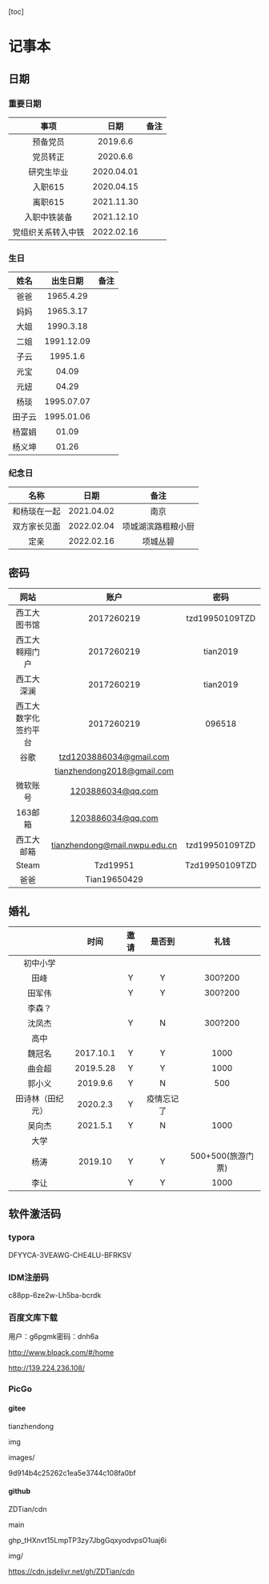 [toc]

# 记事本

## 日期

### 重要日期



|        事项        |    日期    | 备注 |
| :----------------: | :--------: | :--: |
|      预备党员      |  2019.6.6  |      |
|      党员转正      |  2020.6.6  |      |
|     研究生毕业     | 2020.04.01 |      |
|      入职615       | 2020.04.15 |      |
|      离职615       | 2021.11.30 |      |
|    入职中铁装备    | 2021.12.10 |      |
| 党组织关系转入中铁 | 2022.02.16 |      |



### 生日

|  姓名  |  出生日期  | 备注 |
| :----: | :--------: | :--: |
|  爸爸  | 1965.4.29  |      |
|  妈妈  | 1965.3.17  |      |
|  大姐  | 1990.3.18  |      |
|  二姐  | 1991.12.09 |      |
|  子云  |  1995.1.6  |      |
|  元宝  |   04.09    |      |
|  元妞  |   04.29    |      |
|  杨琰  | 1995.07.07 |      |
| 田子云 | 1995.01.06 |      |
| 杨富娟 |   01.09    |      |
| 杨义坤 |   01.26    |      |



### 纪念日

|     名称     |    日期    |        备注        |
| :----------: | :--------: | :----------------: |
| 和杨琰在一起 | 2021.04.02 |        南京        |
| 双方家长见面 | 2022.02.04 | 项城湖滨路粗粮小厨 |
|     定亲     | 2022.02.16 |      项城丛碧      |



## 密码

|         网站         |                             账户                             |      密码      |
| :------------------: | :----------------------------------------------------------: | :------------: |
|     西工大图书馆     |                          2017260219                          | tzd19950109TZD |
|    西工大翱翔门户    |                          2017260219                          |    tian2019    |
|      西工大深澜      |                          2017260219                          |    tian2019    |
| 西工大数字化签约平台 |                          2017260219                          |     096518     |
|         谷歌         |  [tzd1203886034@gmail.com](mailto:tzd1203886034@gmail.com)   |                |
|                      | [tianzhendong2018@gmail.com](mailto:tianzhendong2018@gmail.com) |                |
|       微软账号       |        [1203886034@qq.com](mailto:1203886034@qq.com)         |                |
|       163邮箱        |        [1203886034@qq.com](mailto:1203886034@qq.com)         |                |
|      西工大邮箱      | [tianzhendong@mail.nwpu.edu.cn](mailto:tianzhendong@mail.nwpu.edu.cn) | tzd19950109TZD |
|        Steam         |                           Tzd19951                           | Tzd19950109TZD |
|         爸爸         |                         Tian19650429                         |                |

## 婚礼



|                  |   时间    | 邀请 |   是否到   |       礼钱        |
| :--------------: | :-------: | :--: | :--------: | :---------------: |
|     初中小学     |           |      |            |                   |
|       田峰       |           |  Y   |     Y      |      300?200      |
|      田军伟      |           |  Y   |     Y      |      300?200      |
|      李森？      |           |      |            |                   |
|      沈凤杰      |           |  Y   |     N      |      300?200      |
|       高中       |           |      |            |                   |
|      魏冠名      | 2017.10.1 |  Y   |     Y      |       1000        |
|      曲会超      | 2019.5.28 |  Y   |     Y      |       1000        |
|      郭小义      | 2019.9.6  |  Y   |     N      |        500        |
| 田诗林（田纪元） | 2020.2.3  |  Y   | 疫情忘记了 |                   |
|      吴向杰      | 2021.5.1  |  Y   |     N      |       1000        |
|       大学       |           |      |            |                   |
|       杨涛       |  2019.10  |  Y   |     Y      | 500+500(旅游门票) |
|       李让       |           |  Y   |     Y      |       1000        |



## 软件激活码

### typora

DFYYCA-3VEAWG-CHE4LU-BFRKSV

### IDM注册码

c88pp-6ze2w-Lh5ba-bcrdk

### 百度文库下载

用户：g6pgmk密码：dnh6a

http://www.blpack.com/#/home

http://139.224.236.108/

### PicGo

#### gitee

tianzhendong

img

images/

9d914b4c25262c1ea5e3744c108fa0bf



#### github

ZDTian/cdn

main

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

img/

https://cdn.jsdelivr.net/gh/ZDTian/cdn
